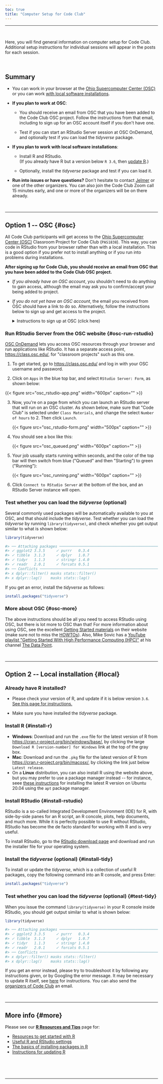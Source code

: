 ```yaml
---
toc: true
title: "Computer Setup for Code Club"
---
```


----

<br>

Here, you will find general information on computer setup for Code Club.
Additional setup instructions for individual sessions will appear in the posts for each session.

<br>

## Summary

- You can work in your browser at the [Ohio Supercomputer Center (OSC)](/codeclub-setup/#osc)
  or you can work [with local software installations](/codeclub-setup/#local).

- **If you plan to work at OSC**:
  
  - You should receive an email from OSC that you have been added to the Code Club
    OSC project. Follow the instructions from that email, including to sign up
    for an OSC account itself if you don't have one.
  
  - Test if you can start an RStudio Server session at OSC OnDemand,
    and optionally test if you can load the *tidyverse* package.

- **If you plan to work with local software installations**:
  
  - Install R and RStudio. <br>
    (If you already have R but a version below `R 3.6`, then [update R](/tutorials/r-resources-tips/#updating-r).)
  
  - Optionally, install the *tidyverse* package and test if you can load it.
  
- **Run into issues or have questions?** Don't hesitate to contact [Jelmer](mailto:poelstra.1@osu.edu) or
  one of the other organizers. You can also join the Code Club Zoom call
  15 minutes early, and one or more of the organizers will be on there already.

<br>

----

## Option 1 -- OSC {#osc}

All Code Club participants will get access to the [Ohio Supercomputer Center (OSC)](http://osc.edu)
Classroom Project for Code Club (`PAS1838`).
This way, you can code in RStudio from your browser rather than with a local installation.
This is a good option if you prefer not to install anything or if you run
into problems during installations.

**After signing up for Code Club, you should receive an email from OSC
that you have been added to the Code Club OSC project.**

- *If you already have an OSC account*,
  you shouldn't need to do anything to gain access,
  although the email may ask you to confirm/accept your being added to project.

- *If you do not yet have an OSC account*,
  the email you received from OSC should have a link to do so.
  Alternatively, follow the instructions below to sign up and get access to the project.
  
  <details>
  <summary>
  Instructions to sign up at OSC (click here)
  </summary>

  To sign up:
  
  - Go to <https://my.osc.edu/> and click the blue "*Sign Up*" bar.
  
  - In the bottom right portion of the form where you provide your info (see screenshot below),
    you should enter Code Club's Project Code, which is `PAS1838`.
    **If you want to use OSC, please do this on a day prior to your first Code Club participation.**
    This way, there is time to troubleshoot if needed. Moreover, the `Code Club` option on the
    Interactive Apps page below can take a few hours to appear after you become a member of the project.
  
  {{< figure src="osc_signup2.png" width="600px" caption="Enter Project Code PAS1838 in the red box (click to enlarge)" >}}
  
  </details>

### Run RStudio Server from the OSC website {#osc-run-rstudio}

[OSC OnDemand](https://ondemand.osc.edu/) lets you access OSC resources through your
browser and run applications like RStudio.
It has a separate access point, <https://class.osc.edu/>,
for "classroom projects" such as this one. 

1. To get started, go to <https://class.osc.edu/> and log in with your OSC username and password.

2. Click on `Apps` in the blue top bar, and select `RStudio Server: Form`, as shown below:
  
  {{< figure src="osc_rstudio-app.png" width="600px" caption="" >}}

3. Now, you're on a page from which you can launch an RStudio server that will run on an OSC cluster.
   As shown below, make sure that "Code Club" is selected under `Class Materials`,
   and change the select `Number of hours` to 2. Then click `Launch`.

   {{< figure src="osc_rstudio-form.png" width="500px" caption="" >}}
  
4. You should see a box like this:

   {{< figure src="osc_queued.png" width="600px" caption="" >}}

5. Your job usually starts running within seconds, and the color of the top
   bar will then switch from blue ("Queued" and then "Starting") to green ("Running"):
   
   {{< figure src="osc_running.png" width="600px" caption="" >}}

6. Click `Connect to RStudio Server` at the bottom of the box,
   and an RStudio Server instance will open.

### Test whether you can load the *tidyverse* (optional)

Several commonly used packages will be automatically available to you at OSC,
and that should include the *tidyverse*.
Test whether you can load the *tidyverse* by running `library(tidyverse)`,
and check whether you get output similar to what is shown below:

```r
library(tidyverse)

#> ── Attaching packages ────────────────────────────────────────────────────────────────────────────────────── tidyverse 1.3.1 ──
#> ✓ ggplot2 3.3.5     ✓ purrr   0.3.4
#> ✓ tibble  3.1.3     ✓ dplyr   1.0.7
#> ✓ tidyr   1.1.3     ✓ stringr 1.4.0
#> ✓ readr   2.0.1     ✓ forcats 0.5.1
#> ── Conflicts ───────────────────────────────────────────────────────────────────────────────────────── tidyverse_conflicts() ──
#> x dplyr::filter() masks stats::filter()
#> x dplyr::lag()    masks stats::lag()
```

If you get an error, install the *tidyverse* as follows:

```r
install.packages("tidyverse")
```
  
### More about OSC {#osc-more}

The above instructions should be all you need to access RStudio using OSC,
but there is lot more to OSC than that!
For more information about using OSC, see the excellent [Getting Started materials](https://www.osc.edu/resources/getting_started)
on their website (make sure not to miss the [HOWTOs](https://www.osc.edu/resources/getting_started/howto)).
Also, Mike Sovic has a [YouTube playlist "Getting Started With High Performance
Computing (HPC)"](https://www.youtube.com/playlist?list=PLxhIMi78eQeiJ0p7REEU5i7kJK3Vk2ek3)
at his channel [The Data Point](https://www.youtube.com/channel/UC2dB6jDTbqzlTM6edzfBSGQ). 

<br>

----

## Option 2 -- Local installation {#local}

<div class="alert alert-note">
<div>

### Already have R installed?

- Please check your version of R, and update if it is below version `3.6`.  
  [See this page for instructions.](/tutorials/r-resources-tips/#updating-r)

- Make sure you have installed the *tidyverse* package.
  
</div>
</div>

### Install R {#install-r}

- **Windows**: Download and run the `.exe` file for the latest version of R from <https://cran.r-project.org/bin/windows/base/>,
  by clicking the large `Download R [version-number] for Windows` link at the top of the gray box.
- **Mac**: Download and run the `.pkg` file for the latest version of R from <https://cran.r-project.org/bin/macosx/>,
  by clicking the link just below `Latest release`.
- On a **Linux** distribution, you can also install R using the website above, but you may prefer to use
  a package manager instead -- for instance, seee [these instructions](https://linuxize.com/post/how-to-install-r-on-ubuntu-20-04/)
  for installing the latest R version on Ubuntu 20.04 using the `apt` package manager.

### Install RStudio {#install-rstudio}

RStudio is a so-called Integrated Development Environment (IDE) for R,
with side-by-side panes for an R script, an R concole, plots, help documents, and much more.
While it is perfectly possible to use R without RStudio, RStudio has become
the de facto standard for working with R and is very useful.

To install RStudio, go to the [RStudio download page](https://rstudio.com/products/rstudio/download/#download)
and download and run the installer file for your operating system. 

### Install the *tidyverse* (optional) {#install-tidy}

To install or update the *tidyverse*, which is a collection of useful R packages,
copy the following command into an R console, and press Enter:

```r
install.packages("tidyverse")
```

### Test whether you can load the *tidyverse* (optional) {#test-tidy} 

When you issue the command `library(tidyverse)` in your R console inside RStudio,
you should get output similar to what is shown below:

```r
library(tidyverse)

#> ── Attaching packages ────────────────────────────────────────────────────────────────────────────────────── tidyverse 1.3.1 ──
#> ✓ ggplot2 3.3.5     ✓ purrr   0.3.4
#> ✓ tibble  3.1.3     ✓ dplyr   1.0.7
#> ✓ tidyr   1.1.3     ✓ stringr 1.4.0
#> ✓ readr   2.0.1     ✓ forcats 0.5.1
#> ── Conflicts ───────────────────────────────────────────────────────────────────────────────────────── tidyverse_conflicts() ──
#> x dplyr::filter() masks stats::filter()
#> x dplyr::lag()    masks stats::lag()
```

If you get an error instead, please try to troubleshoot it by following any instructions
given, or by Googling the error message.
It may be necessary to update R itself, see [here](/codeclub-novice/#updating-r) for instructions.
You can also send the [organizers of Code Club](https://biodash.github.io/codeclub-about/#organizers) an email.

<br>

----

## More info {#more}

Please see our **[R Resources and Tips](/tutorials/r-resources-tips/)** page for:

- [Resources to get started with R](/tutorials/r-resources-tips/#r-resources)
- [Useful R and RStudio settings](/tutorials/r-resources-tips/#useful-settings)
- [The basics of installing packages in R](/tutorials/r-resources-tips/#installing-r-packages)
- [Instructions for updating R](/tutorials/r-resources-tips/#updating-r)



<br/> <br/> <br/>

----
